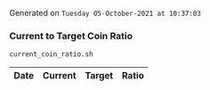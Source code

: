 Generated on `Tuesday 05-October-2021 at 10:37:03`

### Current to Target Coin Ratio
`current_coin_ratio.sh`

Date|Current|Target|Ratio
---|---|---|---

